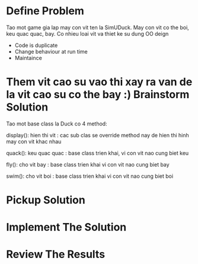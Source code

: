 Define Problem
================

Tao mot game gia lap may con vit ten la SimUDuck. May con vit co the boi, keu quac quac, bay. Co nhieu loai vit va thiet ke su dung OO deign
    
- Code is duplicate
- Change behaviour at run time
- Maintaince

Them vit cao su vao thi xay ra van de la vit cao su co the bay :)
Brainstorm Solution
=====================

Tao mot base class la Duck co 4 method:

display(): hien thi vit
:   cac sub clas se override method nay de hien thi hinh may con vit
    khac nhau

quack(): keu quac quac
:   base class trien khai, vi con vit nao cung biet keu

fly(): cho vit bay
:   base class trien khai vi con vit nao cung biet bay  

swim(): cho vit boi
:   base class trien khai vi con vit nao cung biet boi

Pickup Solution
=================

Implement The Solution
========================

Review The Results
====================